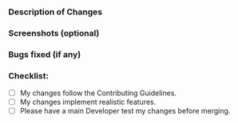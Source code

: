 <!-- Give a brief summary of your changes in the title. -->

### Description of Changes
<!-- Describe your changes in detail. -->

### Screenshots (optional)

### Bugs fixed (if any)
<!-- If you fixed any bugs, describe them here. State issue number if applicable. -->

### Checklist:
<!-- [ ] = Unchecked, [x] = Checked. -->
* [ ] My changes follow the Contributing Guidelines. <!-- See CONTRIBUTING.md to verify. -->
* [ ] My changes implement realistic features. <!-- Only aircraft changes require this. -->
* [ ] Please have a main Developer test my changes before merging. <!-- We will always briefly test, but if it needs a "full" test, please check). -->

<!-- If you changes are not ready for merging, please submit this as a draft pull request. If it is ready, submit it as a regular pull request. -->
